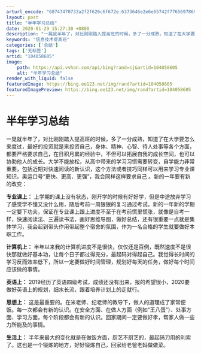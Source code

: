 ```yaml
---
arturl_encode: "68747470733a2f2f626c6f672e:6373646e2e6e65742f77656978696e5f34353439303032312f:61727469636c652f64657461696c732f313034303538363035"
layout: post
title: "半年学习总结"
date: 2020-01-29 15:27:30 +0800
description: "一晃就半年了，对比刚刚踏入提高班的时候，多了一分成熟，知道了在大学要怎么来度过，最好的投资就是来投资"
keywords: "信息技术提高班"
categories: ['总结']
tags: ['无标签']
artid: "104058605"
image:
    path: https://api.vvhan.com/api/bing?rand=sj&artid=104058605
    alt: "半年学习总结"
render_with_liquid: false
featuredImage: https://bing.ee123.net/img/rand?artid=104058605
featuredImagePreview: https://bing.ee123.net/img/rand?artid=104058605
---
```


# 半年学习总结

一晃就半年了，对比刚刚踏入提高班的时候，多了一分成熟，知道了在大学要怎么来度过，最好的投资就是来投资自己，身体、精神、心智、待人处事等各个方面，都要严格要求自己，在日积月累的经验中，不但可以拓展自我的成长空间，也可以协助他人的成长。大学不能放松，从高中带来的学习习惯需要转变，自学能力非常重要，包括近期对快速阅读的新认识，这个方法或者技巧同样可以用来学习专业课知识。奥运口号“更快、更高、更强”，我会同样这样要求自己 。新的一年要有新的改变：

**专业课上：**
上学期的课上没有状态，刚开学的时候有好好学，但是中途放弃学习了感觉学不懂又没什么用，随后考前一周狠狠的复习通过考试。新的一年新的学期一定要下功夫，保证在专业课上跟上进度不至于在考前慌里慌张，就像是自考一样，快速阅读法、三遍读书法，画好思维导图，做好总结，还有很重要一点就是集体学习，我会起到带头作用带起整个宿舍的氛围，作为一名合格的学生就要做好本职工作。

**计算机上：**
半年以来我的计算机进度不是很快，仅仅还是百例，既然速度不是很快那就做好基本功，让每个日子都过得充分，最起码对得起自己。我觉得长时间的学习反而效率低下，所以一定要做好时间管理，规划好每天的任务，做好每个时间应该做的事情。

**英语上：**
2019经历了英语四级考试，成绩还没有出来，报的希望很小，2020要做好英语上的规划，细水长流，跟着培养计划上的走就行。

**思想上：**
这是最重要的。在米老师、纪老师的教导下，做人的道理成了家常便饭。每一次都会有新的认识。在安全方面、在做人方面（例如“王八蛋”）、处事方面、学习方面，每个阶段都会有新的认识。回家期间一定要做好孝，帮家人做一些力所能及的事情。

**生活上：**
半年来最大的变化就是在做饭方面，厨艺不厨艺的，最起码刀用的利索了。这也是一个锻炼的地方，好好锻炼自己，回家给老爸老妈做做菜。